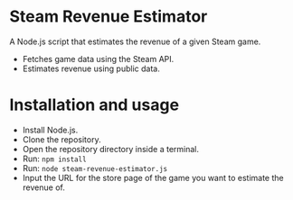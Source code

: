 # Steam Revenue Estimator

A Node.js script that estimates the revenue of a given Steam game. 
- Fetches game data using the Steam API.
- Estimates revenue using public data.

# Installation and usage

- Install Node.js.
- Clone the repository.
- Open the repository directory inside a terminal.
- Run: `npm install`
- Run: `node steam-revenue-estimator.js`
- Input the URL for the store page of the game you want to estimate the revenue of.
